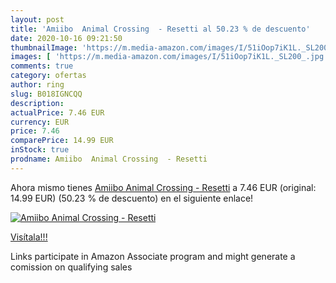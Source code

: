 ```yaml
---
layout: post
title: 'Amiibo  Animal Crossing  - Resetti al 50.23 % de descuento'
date: 2020-10-16 09:21:50
thumbnailImage: 'https://m.media-amazon.com/images/I/51iOop7iK1L._SL200_.jpg'
images: [ 'https://m.media-amazon.com/images/I/51iOop7iK1L._SL200_.jpg' ]
comments: true
category: ofertas
author: ring
slug: B018IGNCQQ
description:
actualPrice: 7.46 EUR
currency: EUR
price: 7.46
comparePrice: 14.99 EUR
inStock: true
prodname: Amiibo  Animal Crossing  - Resetti
---
```


Ahora mismo tienes [Amiibo  Animal Crossing  - Resetti](https://www.amazon.fr/dp/B018IGNCQQ/?tag=tolees0d-21) a 7.46 EUR (original: 14.99 EUR) (50.23 %  de descuento) en el siguiente enlace!

[![Amiibo  Animal Crossing  - Resetti](https://m.media-amazon.com/images/I/51iOop7iK1L._SL200_.jpg)](https://www.amazon.fr/dp/B018IGNCQQ/?tag=tolees0d-21)

[Visítala!!!](https://www.amazon.fr/dp/B018IGNCQQ/?tag=tolees0d-21)

Links participate in Amazon Associate program and might generate a comission on qualifying sales
